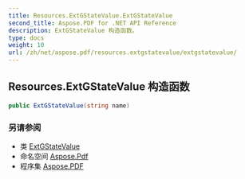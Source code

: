 ```yaml
---
title: Resources.ExtGStateValue.ExtGStateValue
second_title: Aspose.PDF for .NET API Reference
description: ExtGStateValue 构造函数。
type: docs
weight: 10
url: /zh/net/aspose.pdf/resources.extgstatevalue/extgstatevalue/
---
```

## Resources.ExtGStateValue 构造函数

```csharp
public ExtGStateValue(string name)
```

### 另请参阅

* 类 [ExtGStateValue](../)
* 命名空间 [Aspose.Pdf](../../../aspose.pdf/)
* 程序集 [Aspose.PDF](../../../)